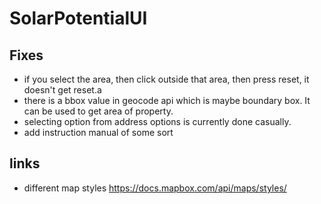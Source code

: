 # SolarPotentialUI

## Fixes
* if you select the area, then click outside that area, then press reset, it doesn't get reset.a
* there is a bbox value in geocode api which is maybe boundary box. It can be used to get area of property. 
* selecting option from address options is currently done casually.
* add instruction manual of some sort

## links
* different map styles https://docs.mapbox.com/api/maps/styles/